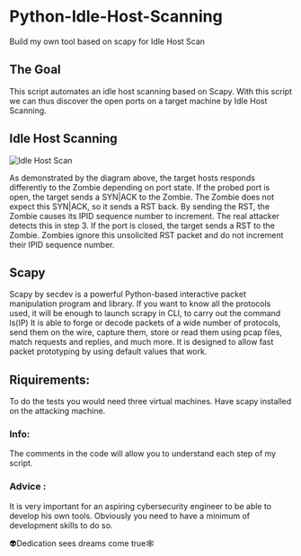 # Python-Idle-Host-Scanning
Build my own tool based on scapy for Idle Host Scan

## The Goal
This script automates an idle host scanning based on Scapy.
With this script we can thus discover the open ports on a target machine by Idle Host Scanning.

## Idle Host Scanning
![Idle Host Scan](https://upload.wikimedia.org/wikipedia/commons/e/ef/Idlescan.png)

As demonstrated by the diagram above, the target hosts responds differently to the Zombie depending on port state. 
If the probed port is open, the target sends a SYN|ACK to the Zombie. 
The Zombie does not expect this SYN|ACK, so it sends a RST back. 
By sending the RST, the Zombie causes its IPID sequence number to increment. 
The real attacker detects this in step 3. If the port is closed, the target sends a RST to the Zombie. 
Zombies ignore this unsolicited RST packet and do not increment their IPID sequence number.

## Scapy
Scapy by secdev is a powerful Python-based interactive packet manipulation program and library.
If you want to know all the protocols used, it will be enough to launch scrapy in CLI, to carry out the command ls(IP)
It is able to forge or decode packets of a wide number of protocols, send them on the wire, capture them,
store or read them using pcap files, match requests and replies, and much more.
It is designed to allow fast packet prototyping by using default values that work.

## Riquirements:
To do the tests you would need three virtual machines.
Have scapy installed on the attacking machine.

### Info:
The comments in the code will allow you to understand each step of my script.

### Advice :
It is very important for an aspiring cybersecurity engineer to be able to develop his own tools.
Obviously you need to have a minimum of development skills to do so.


👽Dedication sees dreams come true🕸️
